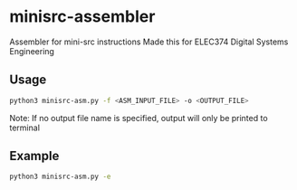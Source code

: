 # minisrc-assembler
Assembler for mini-src instructions
Made this for ELEC374 Digital Systems Engineering

## Usage
```sh
python3 minisrc-asm.py -f <ASM_INPUT_FILE> -o <OUTPUT_FILE>
```
Note: If no output file name is specified, output will only be printed to terminal 

## Example
```sh
python3 minisrc-asm.py -e
```
